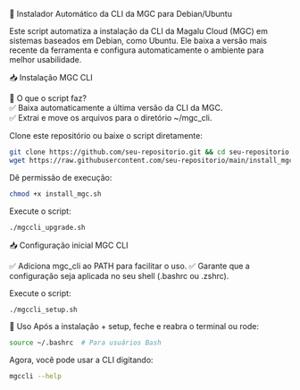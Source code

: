 🚀 Instalador Automático da CLI da MGC para Debian/Ubuntu 

Este script automatiza a instalação da CLI da Magalu Cloud (MGC) em sistemas baseados em Debian, como Ubuntu. Ele baixa a versão mais recente da ferramenta e configura automaticamente o ambiente para melhor usabilidade.

📥 Instalação MGC CLI

🔧 O que o script faz? <br>
✅ Baixa automaticamente a última versão da CLI da MGC.<br>
✅ Extrai e move os arquivos para o diretório ~/mgc_cli.<br>

Clone este repositório ou baixe o script diretamente:

```bash
git clone https://github.com/seu-repositorio.git && cd seu-repositorio
wget https://raw.githubusercontent.com/seu-repositorio/main/install_mgc.sh -O install_mgc.sh
```

Dê permissão de execução:

```bash
chmod +x install_mgc.sh
```

Execute o script:
```bash
./mgccli_upgrade.sh
```
📥 Configuração inicial MGC CLI

✅ Adiciona mgc_cli ao PATH para facilitar o uso.
✅ Garante que a configuração seja aplicada no seu shell (.bashrc ou .zshrc).

Execute o script:
```bash
./mgccli_setup.sh
```

🎯 Uso
Após a instalação + setup, feche e reabra o terminal ou rode:

```bash
source ~/.bashrc  # Para usuários Bash  
```
Agora, você pode usar a CLI digitando:

```bash
mgccli --help
```